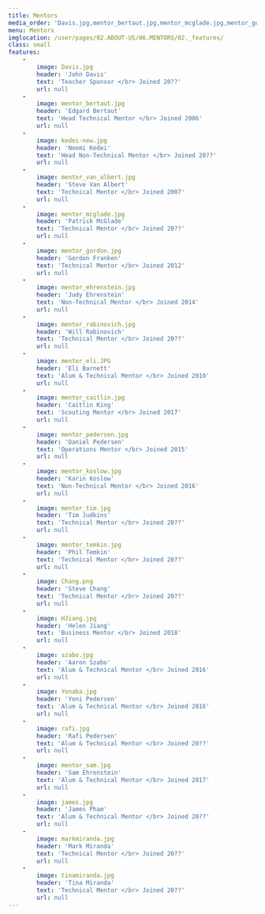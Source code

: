 ```yaml
---
title: Mentors
media_order: 'Davis.jpg,mentor_bertaut.jpg,mentor_mcglade.jpg,mentor_gordon.jpg,mentor_rabinovich.jpg,mentor_eli.JPG,mentor_temkin.jpg,mentor_van_albert.jpg,mentor_ehrenstein.jpg,mentor_caitlin.jpg,mentor_pedersen.jpg,mentor_koslow.jpg,mentor_sam.jpg,mentor_tim.jpg,kedei-new.jpg,szabo.jpg,Chang.png,Yoni.jpeg,Yonaba.jpg,HJiang.jpg,blank.jpg,james.jpg,rafi.jpg,tina.jpg,mark.jpg,mark2.png,tinamiranda.jpg,markmiranda.jpg'
menu: Mentors
imglocation: /user/pages/02.ABOUT-US/06.MENTORS/02._features/
class: small
features:
    -
        image: Davis.jpg
        header: 'John Davis'
        text: 'Teacher Sponsor </br> Joined 20??'
        url: null
    -
        image: mentor_bertaut.jpg
        header: 'Edgard Bertaut'
        text: 'Head Technical Mentor </br> Joined 2006'
        url: null
    -
        image: kedei-new.jpg
        header: 'Noemi Kedei'
        text: 'Head Non-Technical Mentor </br> Joined 20??'
        url: null
    -
        image: mentor_van_albert.jpg
        header: 'Steve Van Albert'
        text: 'Technical Mentor </br> Joined 2007'
        url: null
    -
        image: mentor_mcglade.jpg
        header: 'Patrick McGlade'
        text: 'Technical Mentor </br> Joined 20??'
        url: null
    -
        image: mentor_gordon.jpg
        header: 'Gordon Franken'
        text: 'Technical Mentor </br> Joined 2012'
        url: null
    -
        image: mentor_ehrenstein.jpg
        header: 'Judy Ehrenstein'
        text: 'Non-Technical Mentor </br> Joined 2014'
        url: null
    -
        image: mentor_rabinovich.jpg
        header: 'Will Rabinovich'
        text: 'Technical Mentor </br> Joined 20??'
        url: null
    -
        image: mentor_eli.JPG
        header: 'Eli Barnett'
        text: 'Alum & Technical Mentor </br> Joined 2010'
        url: null
    -
        image: mentor_caitlin.jpg
        header: 'Caitlin King'
        text: 'Scouting Mentor </br> Joined 2017'
        url: null
    -
        image: mentor_pedersen.jpg
        header: 'Daniel Pedersen'
        text: 'Operations Mentor </br> Joined 2015'
        url: null
    -
        image: mentor_koslow.jpg
        header: 'Karin Koslow'
        text: 'Non-Technical Mentor </br> Joined 2016'
        url: null
    -
        image: mentor_tim.jpg
        header: 'Tim Judkins'
        text: 'Technical Mentor </br> Joined 20??'
        url: null
    -
        image: mentor_temkin.jpg
        header: 'Phil Temkin'
        text: 'Technical Mentor </br> Joined 20??'
        url: null
    -
        image: Chang.png
        header: 'Steve Chang'
        text: 'Technical Mentor </br> Joined 20??'
        url: null
    -
        image: HJiang.jpg
        header: 'Helen Jiang'
        text: 'Business Mentor </br> Joined 2018'
        url: null
    -
        image: szabo.jpg
        header: 'Aaron Szabo'
        text: 'Alum & Technical Mentor </br> Joined 2016'
        url: null
    -
        image: Yonaba.jpg
        header: 'Yoni Pedersen'
        text: 'Alum & Technical Mentor </br> Joined 2016'
        url: null
    -
        image: rafi.jpg
        header: 'Rafi Pedersen'
        text: 'Alum & Technical Mentor </br> Joined 20??'
        url: null
    -
        image: mentor_sam.jpg
        header: 'Sam Ehrenstein'
        text: 'Alum & Technical Mentor </br> Joined 2017'
        url: null
    -
        image: james.jpg
        header: 'James Pham'
        text: 'Alum & Technical Mentor </br> Joined 20??'
        url: null
    -
        image: markmiranda.jpg
        header: 'Mark Miranda'
        text: 'Technical Mentor </br> Joined 20??'
        url: null
    -
        image: tinamiranda.jpg
        header: 'Tina Miranda'
        text: 'Technical Mentor </br> Joined 20??'
        url: null
---
```


